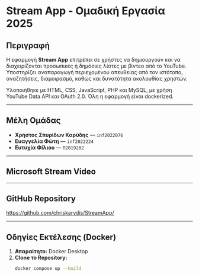 # Stream App - Ομαδική Εργασία 2025

##  Περιγραφή

Η εφαρμογή **Stream App** επιτρέπει σε χρήστες να δημιουργούν και να διαχειρίζονται προσωπικές ή δημόσιες λίστες με βίντεο από το YouTube. Υποστηρίζει αναπαραγωγή περιεχομένου απευθείας από τον ιστότοπο, αναζητήσεις, διαμοιρασμό, καθώς και δυνατότητα ακολουθίας χρηστών.

Υλοποιήθηκε με HTML, CSS, JavaScript, PHP και MySQL, με χρήση YouTube Data API και OAuth 2.0. Όλη η εφαρμογή είναι dockerized.

---

##  Μέλη Ομάδας

- **Χρήστος Σπυρίδων Καρύδης** — `inf2022076`  
- **Ευαγγελία Φώτη** — `inf2022224`  
- **Ευτυχία Φίλιου** — `Π2019202`

---

##  Microsoft Stream Video

  

---

##  GitHub Repository

 https://github.com/chriskarydis/StreamApp/

---

##  Οδηγίες Εκτέλεσης (Docker)

1. **Απαραίτητο:** Docker Desktop
2. **Clone το Repository:**
   ```bash
   docker compose up --build

